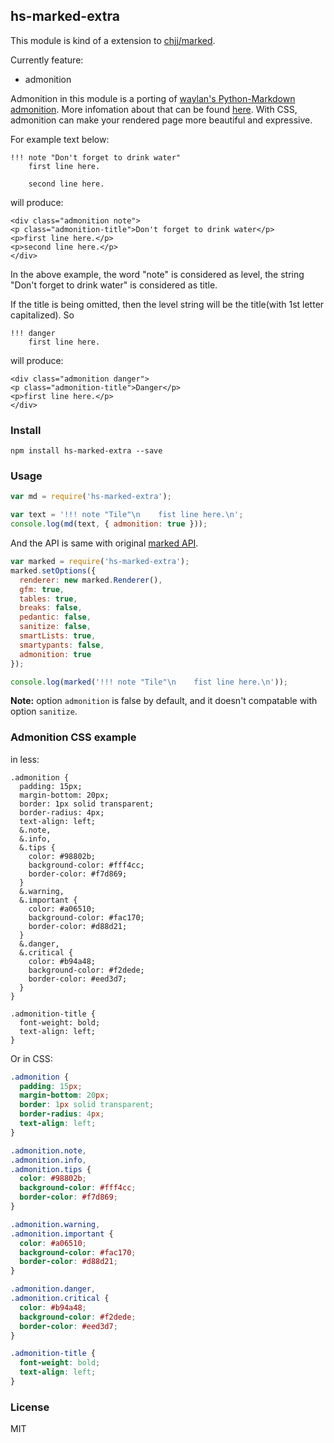 ## hs-marked-extra

This module is kind of a extension to [chjj/marked][marked].

Currently feature:

 * admonition

Admonition in this module is a porting of [waylan's Python-Markdown admonition][waylan-md]. More infomation about that can be found [here][waylan-ad]. With CSS, admonition can make your rendered page more beautiful and expressive.

For example text below:

```text
!!! note "Don't forget to drink water"
    first line here.

    second line here.
```

will produce:

```text
<div class="admonition note">
<p class="admonition-title">Don't forget to drink water</p>
<p>first line here.</p>
<p>second line here.</p>
</div>
```

In the above example, the word "note" is considered as level, the string "Don't forget to drink water" is considered as title.

If the title is being omitted, then the level string will be the title(with 1st letter capitalized). So

```text
!!! danger
    first line here.
```

will produce:

```text
<div class="admonition danger">
<p class="admonition-title">Danger</p>
<p>first line here.</p>
</div>
```

### Install

```text
npm install hs-marked-extra --save
```

### Usage

```js
var md = require('hs-marked-extra');

var text = '!!! note "Tile"\n    fist line here.\n';
console.log(md(text, { admonition: true }));
```

And the API is same with original [marked API][marked-api].

```js
var marked = require('hs-marked-extra');
marked.setOptions({
  renderer: new marked.Renderer(),
  gfm: true,
  tables: true,
  breaks: false,
  pedantic: false,
  sanitize: false,
  smartLists: true,
  smartypants: false,
  admonition: true
});

console.log(marked('!!! note "Tile"\n    fist line here.\n'));
```

**Note:** option `admonition` is false by default, and it doesn't compatable with option `sanitize`.


### Admonition CSS example

in less:

```less
.admonition {                                                                     
  padding: 15px;                                                                  
  margin-bottom: 20px;                                                            
  border: 1px solid transparent;                                                  
  border-radius: 4px;                                                             
  text-align: left;                                                               
  &.note,                                                                         
  &.info,                                                                         
  &.tips {                                                                        
    color: #98802b;                                                               
    background-color: #fff4cc;                                                    
    border-color: #f7d869;                                                        
  }                                                                               
  &.warning,                                                                      
  &.important {                                                                   
    color: #a06510;                                                               
    background-color: #fac170;                                                    
    border-color: #d88d21;                                                        
  }                                                                               
  &.danger,                                                                       
  &.critical {                                                                    
    color: #b94a48;                                                               
    background-color: #f2dede;                                                    
    border-color: #eed3d7;                                                        
  }                                                                               
}                                                                                 
                                                                                  
.admonition-title {                                                               
  font-weight: bold;                                                              
  text-align: left;                                                               
}
```

Or in CSS:

```css
.admonition {                                                                     
  padding: 15px;                                                                  
  margin-bottom: 20px;                                                            
  border: 1px solid transparent;                                                  
  border-radius: 4px;                                                             
  text-align: left;                                                               
}                                                                                 

.admonition.note,                                                                 
.admonition.info,                                                                 
.admonition.tips {                                                                
  color: #98802b;                                                                 
  background-color: #fff4cc;                                                      
  border-color: #f7d869;                                                          
}                                                                                 

.admonition.warning,                                                              
.admonition.important {                                                           
  color: #a06510;                                                                 
  background-color: #fac170;                                                      
  border-color: #d88d21;                                                          
}                                                                                 

.admonition.danger,                                                               
.admonition.critical {                                                            
  color: #b94a48;                                                                 
  background-color: #f2dede;                                                      
  border-color: #eed3d7;                                                          
}                                                                                 

.admonition-title {                                                               
  font-weight: bold;                                                              
  text-align: left;                                                               
}
```

### License

MIT

[marked]: https://github.com/chjj/marked
[waylan-md]: https://github.com/waylan/Python-Markdown/blob/master/markdown/extensions/admonition.py
[waylan-ad]: https://pythonhosted.org/Markdown/extensions/admonition.html
[marked-api]: https://github.com/chjj/marked#markedmarkdownstring-options-callback
